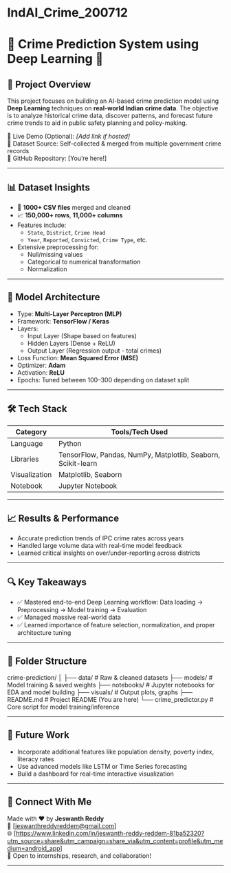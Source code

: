 # IndAI_Crime_200712

# 🧠 Crime Prediction System using Deep Learning 🚨

## 📌 Project Overview

This project focuses on building an AI-based crime prediction model using **Deep Learning** techniques on **real-world Indian crime data**. The objective is to analyze historical crime data, discover patterns, and forecast future crime trends to aid in public safety planning and policy-making.

🔗 Live Demo (Optional): *[Add link if hosted]*  
📂 Dataset Source: Self-collected & merged from multiple government crime records  
📁 GitHub Repository: [You’re here!]

---

## 📊 Dataset Insights

- 📁 **1000+ CSV files** merged and cleaned
- 📈 **150,000+ rows**, **11,000+ columns**
- Features include:
  - `State`, `District`, `Crime Head`
  - `Year`, `Reported`, `Convicted`, `Crime Type`, etc.
- Extensive preprocessing for:
  - Null/missing values
  - Categorical to numerical transformation
  - Normalization

---

## 🧠 Model Architecture

- Type: **Multi-Layer Perceptron (MLP)**
- Framework: **TensorFlow / Keras**
- Layers:
  - Input Layer (Shape based on features)
  - Hidden Layers (Dense + ReLU)
  - Output Layer (Regression output - total crimes)
- Loss Function: **Mean Squared Error (MSE)**
- Optimizer: **Adam**
- Activation: **ReLU**
- Epochs: Tuned between 100–300 depending on dataset split

---

## 🛠️ Tech Stack

| Category        | Tools/Tech Used            |
|----------------|-----------------------------|
| Language        | Python                     |
| Libraries       | TensorFlow, Pandas, NumPy, Matplotlib, Seaborn, Scikit-learn |
| Visualization   | Matplotlib, Seaborn        |
| Notebook        | Jupyter Notebook            |

---

## 📈 Results & Performance

- Accurate prediction trends of IPC crime rates across years
- Handled large volume data with real-time model feedback
- Learned critical insights on over/under-reporting across districts

---

## 🔍 Key Takeaways

- ✅ Mastered end-to-end Deep Learning workflow: Data loading → Preprocessing → Model training → Evaluation
- ✅ Managed massive real-world data
- ✅ Learned importance of feature selection, normalization, and proper architecture tuning

---

## 📂 Folder Structure

crime-prediction/
│
├── data/ # Raw & cleaned datasets
├── models/ # Model training & saved weights
├── notebooks/ # Jupyter notebooks for EDA and model building
├── visuals/ # Output plots, graphs
├── README.md # Project README (You are here)
└── crime_predictor.py # Core script for model training/inference



---

## 🚀 Future Work

- Incorporate additional features like population density, poverty index, literacy rates
- Use advanced models like LSTM or Time Series forecasting
- Build a dashboard for real-time interactive visualization

---

## 🤝 Connect With Me

Made with ❤️ by **Jeswanth Reddy**  
📧 [jeswanthreddyreddem@gmail.com]  
🌐 [https://www.linkedin.com/in/jeswanth-reddy-reddem-81ba52320?utm_source=share&utm_campaign=share_via&utm_content=profile&utm_medium=android_app]  
💼 Open to internships, research, and collaboration!

---


